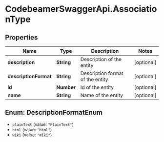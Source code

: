 # CodebeamerSwaggerApi.AssociationType

## Properties
Name | Type | Description | Notes
------------ | ------------- | ------------- | -------------
**description** | **String** | Description of the entity | [optional] 
**descriptionFormat** | **String** | Description format of the entity | [optional] 
**id** | **Number** | Id of the entity | [optional] 
**name** | **String** | Name of the entity | [optional] 

<a name="DescriptionFormatEnum"></a>
## Enum: DescriptionFormatEnum

* `plainText` (value: `"PlainText"`)
* `html` (value: `"Html"`)
* `wiki` (value: `"Wiki"`)

